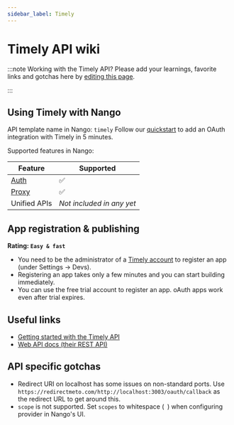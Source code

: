 ```yaml
---
sidebar_label: Timely
---
```


# Timely API wiki

:::note Working with the Timely API?
Please add your learnings, favorite links and gotchas here by [editing this page](https://github.com/nangohq/nango/tree/master/docs/docs/providers/timely.md).

:::

## Using Timely with Nango

API template name in Nango: `timely`
Follow our [quickstart](../quickstart.md) to add an OAuth integration with Timely in 5 minutes.

Supported features in Nango:

| Feature                            | Supported                 |
| ---------------------------------- | ------------------------- |
| [Auth](/nango-auth/core-concepts)  | ✅                        |
| [Proxy](/nango-unified-apis/proxy) | ✅                        |
| Unified APIs                       | _Not included in any yet_ |

## App registration & publishing

**Rating: `Easy & fast`**

-   You need to be the administrator of a [Timely account](https://app.timelyapp.com) to register an app (under Settings -> Devs).
-   Registering an app takes only a few minutes and you can start building immediately.
-   You can use the free trial account to register an app. oAuth apps work even after trial expires.

## Useful links

-   [Getting started with the Timely API](https://support.timelyapp.com/en/articles/5169847-getting-started-with-timely-s-api)
-   [Web API docs (their REST API)](https://dev.timelyapp.com)

## API specific gotchas

-   Redirect URI on localhost has some issues on non-standard ports. Use `https://redirectmeto.com/http://localhost:3003/oauth/callback` as the redirect URL to get around this.
-   `scope` is not supported. Set `scopes` to whitespace (` `) when configuring provider in Nango's UI.
